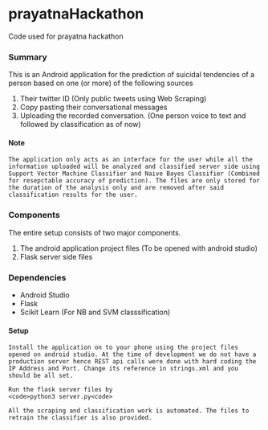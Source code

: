 # prayatnaHackathon
Code used for prayatna hackathon

### Summary
This is an Android application for the prediction of suicidal tendencies of a person based on one (or more) of the following sources
1. Their twitter ID (Only public tweets using Web Scraping)
2. Copy pasting their conversational messages
3. Uploading the recorded conversation. (One person voice to text and followed by classification as of now)

#### Note
    The application only acts as an interface for the user while all the information uploaded will be analyzed and classified server side using Support Vector Machine Classifier and Naive Bayes Classifier (Combined for resepctable accuracy of prediction). The files are only stored for the duration of the analysis only and are removed after said classification results for the user.
    
### Components
  The entire setup consists of two major components.
  1. The android application project files (To be opened with android studio)
  2. Flask server side files

### Dependencies
  * Android Studio
  * Flask
  * Scikit Learn (For NB and SVM classsification)
  
#### Setup
    Install the application on to your phone using the project files opened on android studio. At the time of development we do not have a production server hence REST api calls were done with hard coding the IP Address and Port. Change its reference in strings.xml and you should be all set.
    
    Run the flask server files by
    <code>python3 server.py<code>
    
    All the scraping and classification work is automated. The files to retrain the classifier is also provided.
